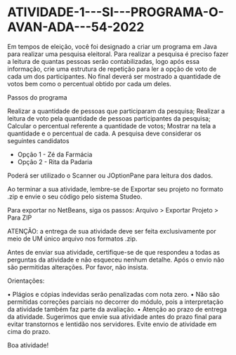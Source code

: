 # ATIVIDADE-1---SI---PROGRAMA-O-AVAN-ADA---54-2022

Em tempos de eleição, você foi designado a criar um programa em Java para realizar uma pesquisa eleitoral. Para realizar a pesquisa é preciso fazer a leitura de quantas pessoas serão contabilizadas, logo após essa informação, crie uma estrutura de repetição para ler a opção de voto de cada um dos participantes. No final deverá ser mostrado a quantidade de votos bem como o percentual obtido por cada um deles.

Passos do programa

Realizar a quantidade de pessoas que participaram da pesquisa;
Realizar a leitura de voto pela quantidade de pessoas participantes da pesquisa;
Calcular o percentual referente a quantidade de votos;
Mostrar na tela a quantidade e o percentual de cada.
A pesquisa deve considerar os seguintes candidatos

- Opção 1 - Zé da Farmácia
- Opção 2 - Rita da Padaria

Poderá ser utilizado o Scanner ou JOptionPane para leitura dos dados.

Ao terminar a sua atividade, lembre-se de Exportar seu projeto no formato .zip e envie o seu código pelo sistema Studeo.

Para exportar no NetBeans, siga os passos: Arquivo > Exportar Projeto > Para ZIP

ATENÇÃO: a entrega de sua atividade deve ser feita exclusivamente por meio de UM único arquivo nos formatos .zip. 

Antes de enviar sua atividade, certifique-se de que respondeu a todas as perguntas da atividade e não esqueceu nenhum detalhe. Após o envio não são permitidas alterações. Por favor, não insista.

Orientações:

•   Plágios e cópias indevidas serão penalizadas com nota zero.
•   Não são permitidas correções parciais no decorrer do módulo, pois a interpretação da atividade também faz parte da avaliação.
•   Atenção ao prazo de entrega da atividade. Sugerimos que envie sua atividade antes do prazo final para evitar transtornos e lentidão nos servidores. Evite envio de atividade em cima do prazo.

Boa atividade!
